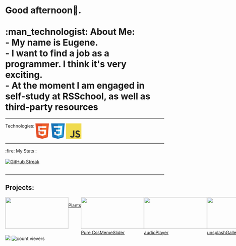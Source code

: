 <h1>Good afternoon👋. <br><br>
:man_technologist: About Me: <br> 
- My name is Eugene. <br>
- I want to find a job as a programmer. I think it's very exciting. <br>
- At the moment I am engaged in self-study at RSSchool, as well as third-party resources</h1>
<hr>
<div style="display:flex">Technologies: <br><br>
  <img src="https://github.com/devicons/devicon/blob/master/icons/html5/html5-original.svg"  width="50" haight="50">
  <img src="https://github.com/devicons/devicon/blob/master/icons/css3/css3-original.svg"  width="50" haight="50">
  <img src="https://github.com/devicons/devicon/blob/master/icons/javascript/javascript-original.svg" width="50" haight="50"> 
</div> 
<hr>
:fire: My Stats : <br><br>
<div style="margin:auto">
<a href="https://git.io/streak-stats"><img src="https://streak-stats.demolab.com?user=ClickDaHouseCat&theme=dark&border_radius=15" alt="GitHub Streak" /></a></div>
<br>
<hr>
<h2>Projects:</h2>
<div style="display:flex">
  <a style="display:flex" href="https://clickdahousecat.github.io/Plants/"><img src="![image](https://github.com/ClickDaHouseCat/ClickDaHouseCat/assets/63846200/6f9d7278-3171-454e-9f12-bf4a27014573)" width="200" height="100"><br>Plants</a><br>
  <a href="https://clickdahousecat.github.io/cssMemeSlider/CSSMemeSilder/"><img src="![image](https://github.com/ClickDaHouseCat/ClickDaHouseCat/assets/63846200/5866ed06-d21b-4a79-b612-581769f4b2eb)" width="200" height="100"><br>Pure CssMemeSlider</a><br>
  <a href="https://clickdahousecat.github.io/audioPlayer/audioPlayer/"><img src="![image](https://github.com/ClickDaHouseCat/ClickDaHouseCat/assets/63846200/3c202b54-cce5-48bc-96f3-d88364626185)" width="200" height="100"><br>audioPlayer</a><br>
  <a href="https://clickdahousecat.github.io/unsplashGallery/APIGallery/"><img src="![image](https://github.com/ClickDaHouseCat/ClickDaHouseCat/assets/63846200/658ca93e-0bf6-4573-ba2b-797c1eb16926)" width="200" height="100"><br>unsplashGallery</a><br>
  <a href="https://clickdahousecat.github.io/CrazyRacers/"><img src="![image](https://github.com/ClickDaHouseCat/ClickDaHouseCat/assets/63846200/56644e7b-9f25-45bb-a422-f62647528c2a)" width="200" height="100"><br>CrazyRacers</a>
</div>
<a href="https://www.linkedin.com/in/evgenii-dementev-a616b578/"><img src="https://static.vecteezy.com/system/resources/previews/016/716/470/non_2x/linkedin-icon-free-png.png" width="50" haight="50"></a>
<img src="https://komarev.com/ghpvc/?username=clickdahousecat&style=flat-square&color=blue" alt="count vievers"/>
<!--
**ClickDaHouseCat/ClickDaHouseCat** is a ✨ _special_ ✨ repository because its `README.md` (this file) appears on your GitHub profile.

Here are some ideas to get you started:

- 🔭 I’m currently working on ...
- 🌱 I’m currently learning ...
- 👯 I’m looking to collaborate on ...
- 🤔 I’m looking for help with ...
- 💬 Ask me about ...
- 📫 How to reach me: ...
- 😄 Pronouns: ...
- ⚡ Fun fact: ...
-->
